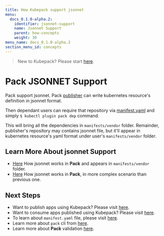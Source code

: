 ```yaml
---
title: How Kubepack support jsonnet
menu:
  docs_0.1.0-alpha.2:
    identifier: jsonnet-support
    name: Jsonnet Support
    parent: how-concepts
    weight: 30
menu_name: docs_0.1.0-alpha.2
section_menu_id: concepts
---
```


> New to Kubepack? Please start [here](/docs/concepts/README.md).

# Pack JSONNET Support

Pack support jsonnet. 
Pack [publisher](/docs/concepts/how/publisher.md) can write kubernetes resource's definition in jsonnet format.

Then dependant users can require that repository via [manifest.yaml](/docs/concepts/how/manifest.md) and simply `$ kubectl plugin pack dep` command. 

This will bring all the dependencies in `manifests/vendor` folder. Remainder, publisher's repository may contains jsonnet file,
 but it'll appear in kubernetes resource's yaml format under user's `manifests/vendor` folder.
 
## Learn More About jsonnet Support

- [Here](/docs/guides/scenario-9.md) How jsonnet works in **Pack** and appears in `manifests/vendor` folder.
- [Here](/docs/guides/scenario-10.md) How jsonnet works in **Pack**, in more complex scenario than previous one.


## Next Steps

- Want to publish apps using Kubepack? Please visit [here](/docs/concepts/how/publisher.md).
- Want to consume apps published using Kubepack? Please visit [here](/docs/concepts/how/user.md).
- To learn about `manifest.yaml` file, please visit [here](/docs/concepts/how/manifest.md).
- Learn more about `pack` cli from [here](/docs/concepts/how/cli.md).
- Learn more about **Pack** validation [here](/docs/concepts/how/validation.md).
  
